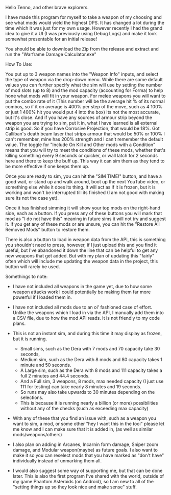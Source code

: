 Hello Tenno, and other brave explorers.

I have made this program for myself to take a weapon of my choosing and see what mods would yield the highest DPS. It has changed a lot during the time which it was just for my own usage. However recently I had the grand idea to give it a UI (I was previously using Debug Logs) and make it look somewhat presentable for an initial release!

You should be able to download the Zip from the release and extract and run the "Warframe Damage Calculator.exe"

How To Use:

You put up to 3 weapon names into the "Weapon Info" inputs, and select the type of weapon via the drop-down menu.
While there are some default values you can further specify what the sim will use by setting the number of mod slots (up to 8) and the mod capacity (accounting for Forma) to help hone what mods will fit in your weapon.
For melee weapons you will want to put the combo rate of it (This number will be the average hit % of its normal combos, so if it on average is 400% per step of the move, such as 4 100% or just 1 400% hit you would put 4 into the box) Its not the most accurate, but it's close.
And if you have any sources of armour strip beyond the weapon you are trying to sim, put it in, what I have learned is all external strip is good. So if you have Corrosive Projection, that would be 18%. Got Calliban's death beam laser that strips armour that would be 50% or 100% I can't remember, mine has 200% strength and I can't remember the default value.
The toggle for "Include On Kill and Other mods with a Condition" means that you will try to meet the conditions of these mods, whether that's killing something every 9 seconds or quicker, or wall latch for 2 seconds here and there to keep the buff up. This way it can sim them as they tend to be more effective if one keeps them up.

Once you are ready to sim, you can hit the "SIM TIME!" button, and have a good wait, or stand up and walk around, boot up the next YouTube video, or something else while it does its thing. It will act as if it is frozen, but it is working and won't be interrupted till its finished (I am not good with making sure its not the case yet).

Once it has finished simming it will show your top mods on the right-hand side, each as a button. If you press any of these buttons you will mark that mod as "I do not have this" meaning in future sims it will not try and suggest it. If you get any of these mods or are unsure, you can hit the "Restore All Removed Mods" button to restore them.

There is also a button to load in weapon data from the API, this is something you shouldn't need to press, however, if I just upload this and you find it useful, but I've abandoned it down the line that can be helpful to get any new weapons that get added. But with my plan of updating this "fairly" often which will include me updating the weapon data in the project, this button will rarely be used.

Somethings to note:
  - I have not included all weapons in the game yet, due to how some weapon attacks work I could potentially be making them far more powerful if I loaded them in.
  - I have not included all mods due to an ol' fashioned case of effort. Unlike the weapons which I load in via the API, I manually add them into a CSV file, due to how the mod API reads. It is not friendly to my code plans.
  - This is not an instant sim, and during this time it may display as frozen, but it is running.
    - Small sims, such as the Dera with 7 mods and 70 capacity take 30 seconds, 
    - Medium sim, such as the Dera with 8 mods and 80 capacity takes 1 minute and 50 seconds.
    - A Large sim, such as the Dera with 8 mods and 111 capacity takes a full 2 minutes and 44.4 seconds.
    - And a Full sim, 3 weapons, 8 mods, max needed capacity (I just use 111 for testing) can take nearly 8 minutes and 19 seconds.
    - So runs may also take upwards to 30 minutes depending on the selections.
    - This is because it is running nearly a billion (or more) possibilities without any of the checks (such as exceeding max capacity)

  - With any of these that you find an issue with, such as a weapon you want to sim, a mod, or some other "hey I want this in the tool" please let me know and I can make sure that it is added in, (as well as similar mods/weapons/others)

  - I also plan on adding in Arcanes, Incarnin form damage, Sniper zoom damage, and Modular weapon(maybe) as future goals. I also want to make it so you can reselect mods that you have marked as "don't have" individually instead of unmarking them all.

  - I would also suggest some way of supporting me, but that can be done later.
  This is also the first program I've shared with the world, outside of my game Phantom Asteroids (on Android), so I am new to all of the "setting things up so they look nice and make sense" stuff.
